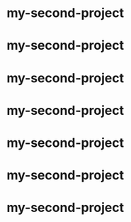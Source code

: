 # my-second-project
# my-second-project
# my-second-project
# my-second-project
# my-second-project
# my-second-project
# my-second-project
